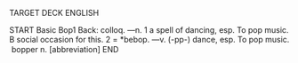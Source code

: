 TARGET DECK
ENGLISH

START
Basic
Bop1
Back: colloq. —n. 1 a spell of dancing, esp. To pop music. B social occasion for this. 2 = *bebop. —v. (-pp-) dance, esp. To pop music.  bopper n. [abbreviation]
END

